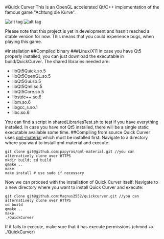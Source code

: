 #Quick Curver
This is an OpenGL accelerated Qt/C++ implementation of the famous game "Achtung die Kurve".

![alt tag](http://i.imgur.com/HTNalqO.png)
![alt tag](http://i.imgur.com/UAROtaY.png)

Please note that this project is yet in development and hasn't reached a stable version for now. This means that you could experience bugs, when playing this game.

#Installation
##Compiled binary
###Linux/X11
In case you have Qt5 properly installed, you can just download the executable in build/QuickCurver. The shared libraries needed are:
* libQt5Quick.so.5
* libQt5OpenGL.so.5
* libQt5Gui.so.5
* libQt5Qml.so.5
* libQt5Core.so.5
* libstdc++.so.6
* libm.so.6
* libgcc_s.so.1
* libc.so.6

You can find a script in sharedLibrariesTest.sh to test if you have everything installed.
In case you have not Qt5 installed, there will be a single static executable available some time.
##Compiling from source
Quick Curver uses [qml-material](https://github.com/papyros/qml-material) which must be installed first:
Navigate to a directory where you want to install qml-material and execute:
```{r, engine='bash', count_lines}
git clone git@github.com:papyros/qml-material.git //you can alternatively clone over HTTPS
mkdir build; cd build
qmake ..
make
make install # use sudo if necessary
```
Now we can proceed with the installation of Quick Curver itself:
Navigate to a new directory where you want to install Quick Curver and execute:
```{r, engine='bash', count_lines}
git clone git@github.com:Magnus2552/quickcurver.git //you can alternatively clone over HTTPS
cd build
qmake ..
make
./QuickCurver
```

If it fails to execute, make sure that it has execute permissions (chmod +x ./QuickCurver)
